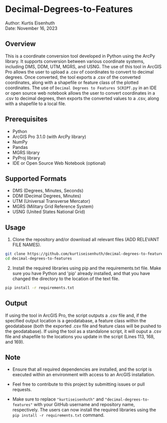 # Decimal-Degrees-to-Features

Author: Kurtis Eisenhuth  
Date: November 16, 2023

## Overview

This is a coordinate conversion tool developed in Python using the ArcPy library. It supports conversion between various coordinate systems, including DMS, DDM, UTM, MGRS, and USNG. The use of this tool in ArcGIS Pro allows the user to upload a .csv of coordinates to convert to decimal degrees. Once converted, the tool exports a .csv of the converted coordinates, along with a shapefile or feature class of the plotted coordinates. The use of `Decimal Degrees to Features SCRIPT.py` in an IDE or open source web notebook allows the user to convert coordinates in a .csv to decimal degrees, then exports the converted values to a .csv, along with a shapefile to a local file.

## Prerequisites

- Python
- ArcGIS Pro 3.1.0 (with ArcPy library)
- NumPy
- Pandas
- MGRS library
- PyProj library
- IDE or Open Source Web Notebook (optional)

## Supported Formats

- DMS (Degrees, Minutes, Seconds)
- DDM (Decimal Degrees, Minutes)
- UTM (Universal Transverse Mercator)
- MGRS (Military Grid Reference System)
- USNG (United States National Grid)

## Usage 

1. Clone the repository and/or download all relevant files (ADD RELEVANT FILE NAMES).

```bash
git clone https://github.com/kurtiseisenhuth/decimal-degrees-to-features.git
cd decimal-degrees-to-features
```
2. Install the required libraries using pip and the requirements.txt file. Make sure you have Python and 'pip' already installed, and that you have changed the directory to the location of the text file.

```bash
pip install -r requirements.txt
```

## Output
If using the tool in ArcGIS Pro, the script outputs a .csv file and, if the specified output location is a geodatabase, a feature class within the geodatabase (both the exported .csv file and feature class will be pushed to the geodatabase). If using the tool as a standalone script, it will ouput a .csv file and shapefile to the locations you update in the script (Lines 113, 168, and 169).

## Note
- Ensure that all required dependencies are installed, and the script is executed within an environment with access to an ArcGIS installation.

- Feel free to contribute to this project by submitting issues or pull requests.

- Make sure to replace `"kurtiseisenhuth"` and `"decimal-degrees-to-features"` with your GitHub username and repository name, respectively. The users can now install the required libraries using the `pip install -r requirements.txt` command.




